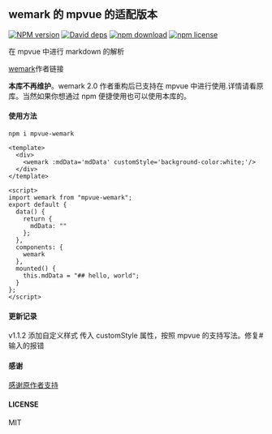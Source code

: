 ## wemark 的 mpvue 的适配版本

[![NPM version][npm-image]][npm-url]
[![David deps][david-image]][david-url]
[![npm download][download-image]][download-url]
[![npm license][license-image]][download-url]

[npm-image]: https://img.shields.io/npm/v/mpvue-wemark.svg?style=flat-square
[npm-url]: https://npmjs.org/package/mpvue-wemark
[travis-image]: https://img.shields.io/travis/673800357/mpvue-wemark.svg?style=flat-square
[travis-url]: https://travis-ci.org/673800357/mpvue-wemark
[coveralls-image]: https://img.shields.io/coveralls/673800357/mpvue-wemark.svg?style=flat-square
[coveralls-url]: https://coveralls.io/r/673800357/mpvue-wemark?branch=master
[david-image]: https://img.shields.io/david/673800357/mpvue-wemark.svg?style=flat-square
[david-url]: https://david-dm.org/673800357/mpvue-wemark
[node-image]: https://img.shields.io/badge/node.js-%3E=_4.0-green.svg?style=flat-square
[node-url]: http://nodejs.org/download/
[download-image]: https://img.shields.io/npm/dm/mpvue-wemark.svg?style=flat-square
[download-url]: https://npmjs.org/package/mpvue-wemark
[license-image]: https://img.shields.io/npm/l/mpvue-wemark.svg

在 mpvue 中进行 markdown 的解析

[wemark](https://github.com/TooBug/wemark)作者链接

**本库不再维护**。wemark 2.0 作者重构后已支持在 mpvue 中进行使用.详情请看原库。当然如果你想通过 npm 便捷使用也可以使用本库的。

#### 使用方法

```
npm i mpvue-wemark
```

```vue
<template>
  <div>
    <wemark :mdData='mdData' customStyle='background-color:white;'/>
  </div>
</template>

<script>
import wemark from "mpvue-wemark";
export default {
  data() {
    return {
      mdData: ""
    };
  },
  components: {
    wemark
  },
  mounted() {
    this.mdData = "## hello, world";
  }
};
</script>
```

#### 更新记录

v1.1.2 添加自定义样式 传入 customStyle 属性，按照 mpvue 的支持写法。修复# 输入的报错

#### 感谢

[感谢原作者支持](https://github.com/TooBug)

#### LICENSE

MIT
